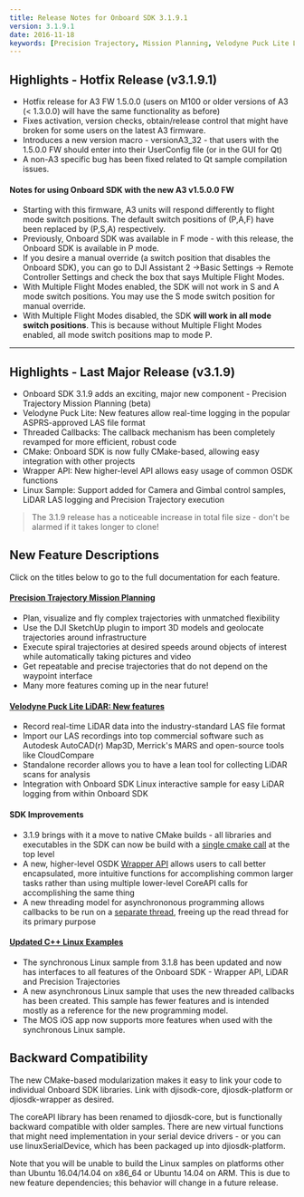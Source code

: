 ```yaml
---
title: Release Notes for Onboard SDK 3.1.9.1
version: 3.1.9.1
date: 2016-11-18
keywords: [Precision Trajectory, Mission Planning, Velodyne Puck Lite LiDAR]
---
```


## Highlights - Hotfix Release (v3.1.9.1)

* Hotfix release for A3 FW 1.5.0.0 (users on M100 or older versions of A3 (< 1.3.0.0) will have the same functionality as before)
* Fixes activation, version checks, obtain/release control that might have broken for some users on the latest A3 firmware.
* Introduces a new version macro - versionA3_32 - that users with the 1.5.0.0 FW should enter into their UserConfig file (or in the GUI for Qt)
* A non-A3 specific bug has been fixed related to Qt sample compilation issues. 

#### Notes for using Onboard SDK with the new A3 v1.5.0.0 FW
* Starting with this firmware, A3 units will respond differently to flight mode switch positions. The default switch positions of (P,A,F) have been replaced by (P,S,A) respectively.  
* Previously, Onboard SDK was available in F mode - with this release, the Onboard SDK is available in P mode. 
* If you desire a manual override (a switch position that disables the Onboard SDK), you can go to DJI Assistant 2 ->Basic Settings -> Remote Controller Settings and check the box that says Multiple Flight Modes.
* With Multiple Flight Modes enabled, the SDK will not work in S and A mode switch positions. You may use the S mode switch position for manual override.
* With Multiple Flight Modes disabled, the SDK **will work in all mode switch positions**. This is because without Multiple Flight Modes enabled, all mode switch positions map to mode P.

---

## Highlights - Last Major Release (v3.1.9)

* Onboard SDK 3.1.9 adds an exciting, major new component - Precision Trajectory Mission Planning (beta)
* Velodyne Puck Lite: New features allow real-time logging in the popular ASPRS-approved LAS file format
* Threaded Callbacks: The callback mechanism has been completely revamped for more efficient, robust code
* CMake: Onboard SDK is now fully CMake-based, allowing easy integration with other projects
* Wrapper API: New higher-level API allows easy usage of common OSDK functions
* Linux Sample: Support added for Camera and Gimbal control samples, LiDAR LAS logging and Precision Trajectory execution

> The 3.1.9 release has a noticeable increase in total file size - don't be alarmed if it takes longer to clone!

## New Feature Descriptions

Click on the titles below to go to the full documentation for each feature.

#### [Precision Trajectory Mission Planning](../modules/missionplan/README.html)

* Plan, visualize and fly complex trajectories with unmatched flexibility
* Use the DJI SketchUp plugin to import 3D models and geolocate trajectories around infrastructure
* Execute spiral trajectories at desired speeds around objects of interest while automatically taking pictures and video
* Get repeatable and precise trajectories that do not depend on the waypoint interface
* Many more features coming up in the near future!

#### [Velodyne Puck Lite LiDAR: New features](../sensor-integration-guides/velodyne/readme.html)
* Record real-time LiDAR data into the industry-standard LAS file format
* Import our LAS recordings into top commercial software such as Autodesk AutoCAD(r) Map3D, Merrick's MARS and open-source tools like CloudCompare
* Standalone recorder allows you to have a lean tool for collecting LiDAR scans for analysis
* Integration with Onboard SDK Linux interactive sample for easy LiDAR logging from within Onboard SDK


#### SDK Improvements

* 3.1.9 brings with it a move to native CMake builds - all libraries  and executables in the SDK can now be build with a [single cmake call](../introduction/architecture-guide.html#cmake-library-build-structure) at the top level
* A new, higher-level OSDK [Wrapper API](../introduction/architecture-guide.html#levels-of-abstraction) allows users to call better encapsulated, more intuitive functions for accomplishing common larger tasks rather than using multiple lower-level CoreAPI calls for accomplishing the same thing
* A new threading model for asynchrononous programming allows callbacks to be run on a [separate thread](../application-development-guides/programming-guide.html#asynchronous-programming-callback-mechanism), freeing up the read thread for its primary purpose

#### [Updated C++ Linux Examples](../github-platform-docs/Linux/README.html)

* The synchronous Linux sample from 3.1.8 has been updated and now has interfaces to all features of the Onboard SDK - Wrapper API, LiDAR and Precision Trajectories
* A new asynchronous Linux sample that uses the new threaded callbacks has been created. This sample has fewer features and is intended mostly as a reference for the new programming model.
* The MOS iOS app now supports more features when used with the synchronous Linux sample.

## Backward Compatibility

The new CMake-based modularization makes it easy to link your code to individual Onboard SDK libraries. Link with djisodk-core, djiosdk-platform or djiosdk-wrapper as desired.  

The coreAPI library has been renamed to djiosdk-core, but is functionally backward compatible with older samples. There are new virtual functions that might need implementation in your serial device drivers - or you can use linuxSerialDevice, which has been packaged up into djiosdk-platform.

Note that you will be unable to build the Linux samples on platforms other than Ubuntu 16.04/14.04 on x86_64 or Ubuntu 14.04 on ARM. This is due to new feature dependencies; this behavior will change in a future release.